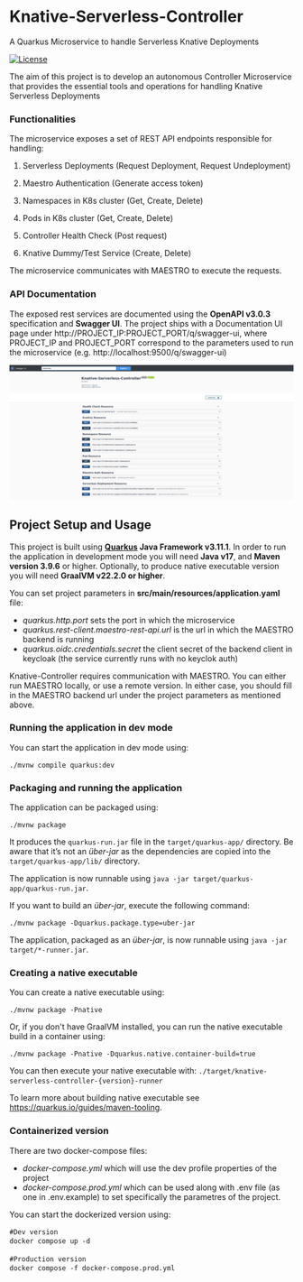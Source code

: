 # Knative-Serverless-Controller

A Quarkus Microservice to handle Serverless Knative Deployments 

[![License](https://img.shields.io/badge/license-Apache2.0-blue.svg)](https://opensource.org/licenses/Apache-2.0)

The aim of this project is to develop an autonomous Controller Microservice that provides the essential tools and operations for handling Knative Serverless Deployments

### Functionalities

The microservice exposes a set of REST API endpoints responsible for handling:

1. Serverless Deployments (Request Deployment, Request Undeployment)

2. Maestro Authentication (Generate access token)

3. Namespaces in K8s cluster (Get, Create, Delete)

4. Pods in K8s cluster (Get, Create, Delete)

5. Controller Health Check (Post request)

6. Knative Dummy/Test Service (Create, Delete)


The microservice communicates with MAESTRO to execute the requests.

### API Documentation

The exposed rest services are documented using the **OpenAPI v3.0.3** specification and **Swagger UI**. The project ships with a Documentation UI page under http://PROJECT_IP:PROJECT_PORT/q/swagger-ui, where PROJECT_IP and PROJECT_PORT correspond to the parameters used to run the microservice (e.g. http://localhost:9500/q/swagger-ui)

<img src="img/swagger_knative_serverless_controller.png" width="auto">

<br/>


## **Project Setup and Usage**

This project is built using **[Quarkus](https://quarkus.io/) Java Framework v3.11.1**. In order to run the application in development mode you will need **Java v17**, and **Maven version 3.9.6** or higher. Optionally, to produce native executable version you will need **GraalVM v22.2.0 or higher**.

You can set project parameters in **src/main/resources/application.yaml** file:

- *quarkus.http.port* sets the port in which the microservice
- *quarkus.rest-client.maestro-rest-api.url* is the url in which the MAESTRO backend is running
- *quarkus.oidc.credentials.secret* the client secret of the backend client in keycloak (the service currently runs with no keyclok auth)

Knative-Controller requires communication with MAESTRO. You can either run MAESTRO locally, or use a remote version. 
In either case, you should fill in the MAESTRO backend url under the project parameters as mentioned above.

### Running the application in dev mode

You can start the application in dev mode using:
```shell script
./mvnw compile quarkus:dev
```

### Packaging and running the application

The application can be packaged using:
```shell script
./mvnw package
```
It produces the `quarkus-run.jar` file in the `target/quarkus-app/` directory.
Be aware that it’s not an _über-jar_ as the dependencies are copied into the `target/quarkus-app/lib/` directory.

The application is now runnable using `java -jar target/quarkus-app/quarkus-run.jar`.

If you want to build an _über-jar_, execute the following command:
```shell script
./mvnw package -Dquarkus.package.type=uber-jar
```

The application, packaged as an _über-jar_, is now runnable using `java -jar target/*-runner.jar`.

### Creating a native executable

You can create a native executable using:
```shell script
./mvnw package -Pnative
```

Or, if you don't have GraalVM installed, you can run the native executable build in a container using:
```shell script
./mvnw package -Pnative -Dquarkus.native.container-build=true
```

You can then execute your native executable with: `./target/knative-serverless-controller-{version}-runner`

To learn more about building native executable see https://quarkus.io/guides/maven-tooling.

### Containerized version

There are two docker-compose files:

- *docker-compose.yml* which will use the dev profile properties of the project
- *docker-compose.prod.yml* which can be used along with .env file (as one in .env.example) to set specifically the parametres of the project.

You can start the dockerized version using:  
```
#Dev version
docker compose up -d 

#Production version
docker compose -f docker-compose.prod.yml
```

